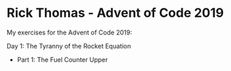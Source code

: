 # Rick Thomas - Advent of Code 2019
My exercises for the Advent of Code 2019:

Day 1: The Tyranny of the Rocket Equation
 - Part 1: The Fuel Counter Upper
